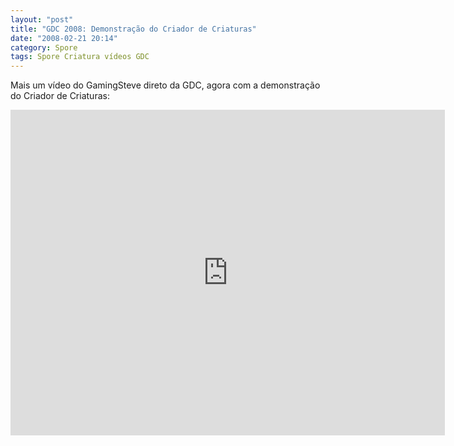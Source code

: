 ```yaml
---
layout: "post"
title: "GDC 2008: Demonstração do Criador de Criaturas"
date: "2008-02-21 20:14"
category: Spore
tags: Spore Criatura vídeos GDC
---
```


Mais um vídeo do GamingSteve direto da GDC, agora com a demonstração do Criador de Criaturas:

<iframe width="695" height="521" src="https://www.youtube.com/embed/AEfr8GO4uBg" frameborder="0" allow="accelerometer; autoplay; encrypted-media; gyroscope; picture-in-picture" allowfullscreen></iframe>
